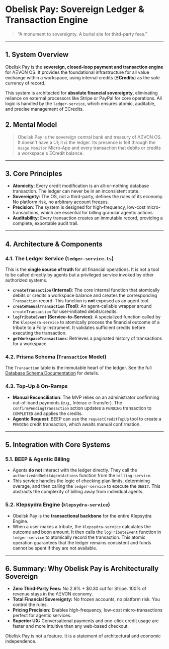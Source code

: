 
# Obelisk Pay: Sovereign Ledger & Transaction Engine

> “A monument to sovereignty. A burial site for third-party fees.”

---

## 1. System Overview

Obelisk Pay is the **sovereign, closed-loop payment and transaction engine** for ΛΞVON OS. It provides the foundational infrastructure for all value exchange within a workspace, using internal credits (**ΞCredits**) as the sole currency of record.

This system is architected for **absolute financial sovereignty**, eliminating reliance on external processors like Stripe or PayPal for core operations. All logic is handled by the `ledger-service`, which ensures atomic, auditable, and precise management of ΞCredits.

## 2. Mental Model

> Obelisk Pay is the sovereign central bank and treasury of ΛΞVON OS. It doesn't have a UI; it *is* the ledger. Its presence is felt through the `Usage Monitor` Micro-App and every transaction that debits or credits a workspace's ΞCredit balance.

---

## 3. Core Principles
- **Atomicity**: Every credit modification is an all-or-nothing database transaction. The ledger can never be in an inconsistent state.
- **Sovereignty**: The OS, not a third-party, defines the rules of its economy. No platform risk, no arbitrary account freezes.
- **Precision**: The system is designed for high-frequency, low-cost micro-transactions, which are essential for billing granular agentic actions.
- **Auditability**: Every transaction creates an immutable record, providing a complete, exportable audit trail.

---

## 4. Architecture & Components

### 4.1. The Ledger Service (`ledger-service.ts`)
This is the **single source of truth** for all financial operations. It is not a tool to be called directly by agents but a privileged service invoked by other authorized systems.

- **`createTransaction` (Internal)**: The core internal function that atomically debits or credits a workspace balance and creates the corresponding `Transaction` record. This function is **not** exposed as an agent tool.
- **`createManualTransaction` (Tool)**: An agent-callable wrapper around `createTransaction` for user-initiated debits/credits.
- **`logTributeEvent` (Service-to-Service)**: A specialized function called by the `klepsydra-service` to atomically process the financial outcome of a tribute to a Folly Instrument. It validates sufficient credits before executing the transaction.
- **`getWorkspaceTransactions`**: Retrieves a paginated history of transactions for a workspace.

### 4.2. Prisma Schema (`Transaction` Model)
The `Transaction` table is the immutable heart of the ledger. See the full [Database Schema Documentation](./DATABASE.md) for details.

### 4.3. Top-Up & On-Ramps
- **Manual Reconciliation**: The MVP relies on an administrator confirming out-of-band payments (e.g., Interac e-Transfer). The `confirmPendingTransaction` action updates a `PENDING` transaction to `COMPLETED` and applies the credits.
- **Agentic Request**: BEEP can use the `requestCreditTopUp` tool to create a `PENDING` credit transaction, which awaits manual confirmation.

---

## 5. Integration with Core Systems

### 5.1. BEEP & Agentic Billing
- Agents **do not** interact with the ledger directly. They call the `authorizeAndDebitAgentActions` function from the `billing-service`.
- This service handles the logic of checking plan limits, determining overage, and then calling the `ledger-service` to execute the `DEBIT`. This abstracts the complexity of billing away from individual agents.

### 5.2. Klepsydra Engine (`klepsydra-service`)
- Obelisk Pay is the **transactional backbone** for the entire Klepsydra Engine.
- When a user makes a tribute, the `klepsydra-service` calculates the outcome and boon amount. It then calls the `logTributeEvent` function in `ledger-service` to atomically record the transaction. This atomic operation guarantees that the ledger remains consistent and funds cannot be spent if they are not available.

---

## 6. Summary: Why Obelisk Pay is Architecturally Sovereign

-   **Zero Third-Party Fees:** No 2.9% + $0.30 cut for Stripe. 100% of revenue stays in the ΛΞVON economy.
-   **Total Financial Sovereignty:** No frozen accounts, no platform risk. You control the rules.
-   **Pricing Precision:** Enables high-frequency, low-cost micro-transactions perfect for agentic services.
-   **Superior UX:** Conversational payments and one-click credit usage are faster and more intuitive than any web-based checkout.

Obelisk Pay is not a feature. It is a statement of architectural and economic independence.

